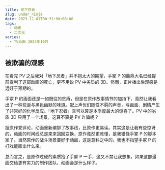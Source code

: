 ```yaml
---
title: 地下忍者
slug: under_ninja
date: 2023-12-01T00:31:00+08:00
tags: 
  - 动画
  - 二次元
series: 
  - TV动画 2023年10月
---
```

## 被欺骗的观感
在看完 PV 之后我对「地下忍者」并不抱太大的期望，手冢 P 的鼎鼎大名已经提前宣判了这部动画的死亡，更不用说 PV 中劣质的 3D。然而，正片播出后观感是远好于预期的。

手冢 P 的画面还是一如既往的贫瘠，但是在原作故事情节的加持下，竟然让我看出了一种荒诞与黑色幽默的味道。配上声优们随性不羁的声音，与画面、剧情产生了非常好的化学反应。「地下忍者」真可以算是本季度最大的惊喜了。PV 中的劣质 3D 只用了一个场景，这算不算是 PV 诈骗呢？

据原作党评论，动画重新编排了故事线，比原作更易读。其实这是让我有些惊讶的，动画的时间线总是来来回回变换，原作竟然更难懂，是我错怪手冢 P 的脚本家了。当然原作的战斗场景要好于动画，这是意料之中的，我也不指望手冢 P 的打戏能画出什么来。

总而言之，是原作过硬的素质抬了手冢 P 一手，这又不禁让我想象，如果这部漫画交给更有实力的制作团队，动画会是什么样子。